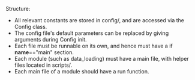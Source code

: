 Structure:
- All relevant constants are stored in config/, and are accessed via the Config class.
- The config file's default parameters can be replaced by giving arguments during Config init.
- Each file must be runnable on its own, and hence must have a if __name__=="main" section.
- Each module (such as data_loading) must have a main file, with helper files located in scripts/.
- Each main file of a module should have a run function.
